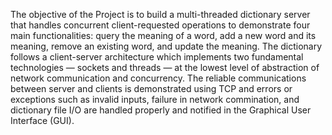 The objective of the Project is to build a multi-threaded dictionary server that handles
concurrent client-requested operations to demonstrate four main functionalities: query the
meaning of a word, add a new word and its meaning, remove an existing word, and update
the meaning. The dictionary follows a client-server architecture which implements two
fundamental technologies — sockets and threads — at the lowest level of abstraction of
network communication and concurrency. The reliable communications between server and
clients is demonstrated using TCP and errors or exceptions such as invalid inputs, failure in
network commination, and dictionary file I/O are handled properly and notified in the
Graphical User Interface (GUI).
